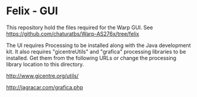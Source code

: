 # Felix - GUI

This repository hold the files required for the Warp GUI.
See https://github.com/chaturatbs/Warp-AS276x/tree/felix 

The UI requires Processing to be installed along with the Java development kit. It also requires "gicentreUtils" and "grafica" processing libraries to be installed. Get them from the following URLs or change the processing library location to this directory.

 http://www.gicentre.org/utils/

 http://jagracar.com/grafica.php
